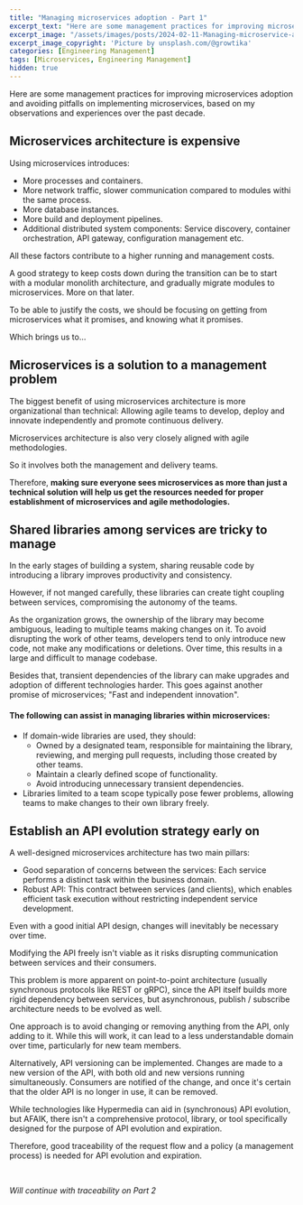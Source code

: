 ```yaml
---
title: "Managing microservices adoption - Part 1"
excerpt_text: "Here are some management practices for improving microservices adoption and avoiding pitfalls"
excerpt_image: "/assets/images/posts/2024-02-11-Managing-microservice-adoption-1/growtika-ZfVyuV8l7WU-unsplash-1.webp"
excerpt_image_copyright: 'Picture by unsplash.com/@growtika'
categories: [Engineering Management]
tags: [Microservices, Engineering Management]
hidden: true
---
```


Here are some management practices for improving microservices adoption and avoiding pitfalls on implementing microservices, based on my observations and experiences over the past decade.

## Microservices architecture is expensive

Using microservices introduces:

- More processes and containers.
- More network traffic, slower communication compared to modules withi the same process.
- More database instances.
- More build and deployment pipelines.
- Additional distributed system components: Service discovery, container orchestration, API gateway, configuration management etc.

All these factors contribute to a higher running and management costs.

A good strategy to keep costs down during the transition can be to start with a modular monolith architecture, and gradually migrate modules to microservices. More on that later.

To be able to justify the costs, we should be focusing on getting from microservices what it promises, and knowing what it promises.

Which brings us to...


## Microservices is a solution to a management problem

The biggest benefit of using microservices architecture is more organizational than technical: Allowing agile teams to develop, deploy and innovate independently and promote continuous delivery.

Microservices architecture is also very closely aligned with agile methodologies.  

So it involves both the management and delivery teams. 

Therefore, **making sure everyone sees microservices as more than just a technical solution will help us get the resources needed for proper establishment of microservices and agile methodologies.** 


## Shared libraries among services are tricky to manage

In the early stages of building a system, sharing reusable code by introducing a library improves productivity and consistency.

However, if not manged carefully, these libraries can create tight coupling between services, compromising the autonomy of the teams. 

As the organization grows, the ownership of the library may become ambiguous, leading to multiple teams making changes on it. To avoid disrupting the work of other teams, developers tend to only introduce new code, not make any modifications or deletions. Over time, this results in a large and difficult to manage codebase.

Besides that, transient dependencies of the library can make upgrades and adoption of different technologies harder. This goes against another promise of microservices; "Fast and independent innovation".


#### The following can assist in managing libraries within microservices:

- If domain-wide libraries are used, they should:
    - Owned by a designated team, responsible for maintaining the library, reviewing, and merging pull requests, including those created by other teams.
    - Maintain a clearly defined scope of functionality.
    - Avoid introducing unnecessary transient dependencies.
- Libraries limited to a team scope typically pose fewer problems, allowing teams to make changes to their own library freely.


## Establish an API evolution strategy early on 

A well-designed microservices architecture has two main pillars:

- Good separation of concerns between the services: Each service performs a distinct task within the business domain.
- Robust API: This contract between services (and clients), which enables efficient task execution without restricting independent service development.

Even with a good initial API design, changes will inevitably be necessary over time.

Modifying the API freely isn't viable as it risks disrupting communication between services and their consumers.

This problem is more apparent on point-to-point architecture (usually synchronous protocols like REST or gRPC), since the API itself builds more rigid dependency between services, but asynchronous, publish / subscribe architecture needs to be evolved as well.     

One approach is to avoid changing or removing anything from the API, only adding to it. While this will work, it can lead to a less understandable domain over time, particularly for new team members.

Alternatively, API versioning can be implemented. Changes are made to a new version of the API, with both old and new versions running simultaneously. Consumers are notified of the change, and once it's certain that the older API is no longer in use, it can be removed. 

While technologies like Hypermedia can aid in (synchronous) API evolution, but AFAIK, there isn't a comprehensive protocol, library, or tool specifically designed for the purpose of API evolution and expiration.

Therefore, good traceability of the request flow and a policy (a management process) is needed for API evolution and expiration.

<br>


_Will continue with traceability on Part 2_